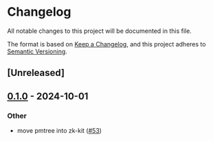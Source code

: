 # Changelog

All notable changes to this project will be documented in this file.

The format is based on [Keep a Changelog](https://keepachangelog.com/en/1.0.0/),
and this project adheres to [Semantic Versioning](https://semver.org/spec/v2.0.0.html).

## [Unreleased]

## [0.1.0](https://github.com/privacy-scaling-explorations/zk-kit.rust/releases/tag/zk-kit-pmt-v0.1.0) - 2024-10-01

### Other

- move pmtree into zk-kit ([#53](https://github.com/privacy-scaling-explorations/zk-kit.rust/pull/53))

